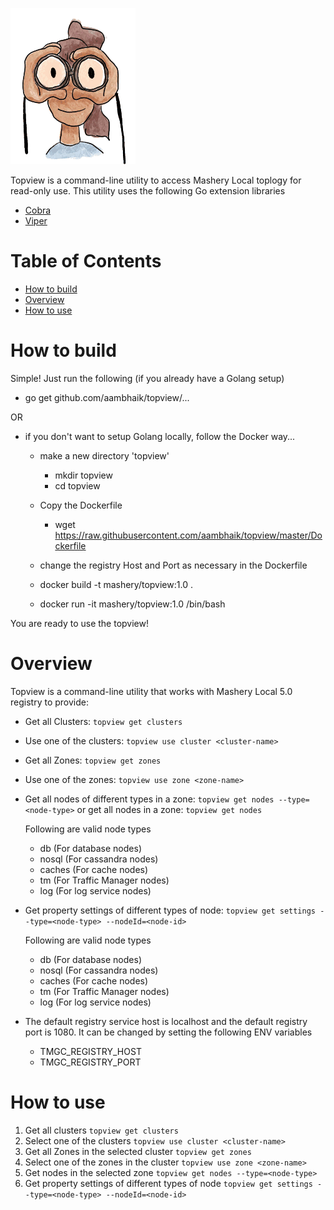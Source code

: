 ![topview logo](https://raw.githubusercontent.com/aambhaik/topview/master/logo.gif)

Topview is a command-line utility to access Mashery Local toplogy for read-only use.
This utility uses the following Go extension libraries

* [Cobra](https://github.com/spf13/cobra)
* [Viper](https://github.com/spf13/viper)

# Table of Contents
- [How to build](#how-to-build)
- [Overview](#overview)
- [How to use](#how-to-use)

# How to build
Simple! Just run the following (if you already have a Golang setup)
* go get github.com/aambhaik/topview/...

OR
- if you don't want to setup Golang locally, follow the Docker way...
    * make a new directory 'topview'
      - mkdir topview
      - cd topview
    * Copy the Dockerfile
      - wget https://raw.githubusercontent.com/aambhaik/topview/master/Dockerfile

    * change the registry Host and Port as necessary in the Dockerfile
    * docker build -t mashery/topview:1.0 .
    * docker run -it mashery/topview:1.0 /bin/bash

You are ready to use the topview!


# Overview

Topview is a command-line utility that works with Mashery Local 5.0 registry to provide:

* Get all Clusters: `topview get clusters`
* Use one of the clusters: `topview use cluster <cluster-name>`
* Get all Zones: `topview get zones`
* Use one of the zones: `topview use zone <zone-name>`
* Get all nodes of different types in a zone: `topview get nodes --type=<node-type>` or get all nodes in a zone: `topview get nodes`

   Following are valid node types
    - db (For database nodes)
    - nosql (For cassandra nodes)
    - caches (For cache nodes)
    - tm (For Traffic Manager nodes)
    - log (For log service nodes)
* Get property settings of different types of node: `topview get settings --type=<node-type> --nodeId=<node-id>`

   Following are valid node types
    - db (For database nodes)
    - nosql (For cassandra nodes)
    - caches (For cache nodes)
    - tm (For Traffic Manager nodes)
    - log (For log service nodes)
* The default registry service host is localhost and the default registry port is 1080. It can be changed
  by setting the following ENV variables
   - TMGC_REGISTRY_HOST
   - TMGC_REGISTRY_PORT

# How to use
 1. Get all clusters `topview get clusters`
 2. Select one of the clusters `topview use cluster <cluster-name>`
 3. Get all Zones in the selected cluster `topview get zones`
 4. Select one of the zones in the cluster `topview use zone <zone-name>`
 5. Get nodes in the selected zone `topview get nodes --type=<node-type>`
 6. Get property settings of different types of node `topview get settings --type=<node-type> --nodeId=<node-id>`

